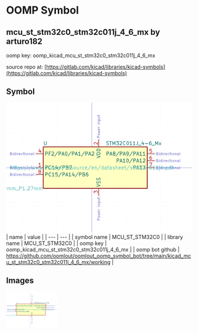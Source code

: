 # OOMP Symbol  
## mcu_st_stm32c0_stm32c011j_4_6_mx  by arturo182  
  
oomp key: oomp_kicad_mcu_st_stm32c0_stm32c011j_4_6_mx  
  
source repo at: [https://gitlab.com/kicad/libraries/kicad-symbols](https://gitlab.com/kicad/libraries/kicad-symbols)  
## Symbol  
  
[![working.png](working_600.png)](working.png)  
| name | value | 
| --- | --- | 
| symbol name | MCU_ST_STM32C0 | 
| library name | MCU_ST_STM32C0 | 
| oomp key | oomp_kicad_mcu_st_stm32c0_stm32c011j_4_6_mx | 
| oomp bot github | https://github.com/oomlout/oomlout_oomp_symbol_bot/tree/main/kicad_mcu_st_stm32c0_stm32c011j_4_6_mx/working | 
## Images  
  
[![working.png](working_140.png)](working.png)  
